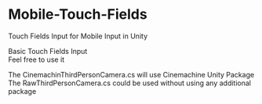 # Mobile-Touch-Fields
 Touch Fields Input for Mobile Input in Unity

 Basic Touch Fields Input\
 Feel free to use it

 The CinemachinThirdPersonCamera.cs will use Cinemachine Unity Package\
 The RawThirdPersonCamera.cs could be used without using any additional package